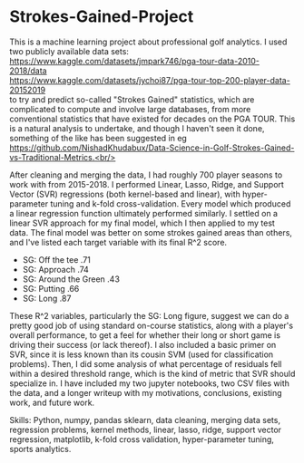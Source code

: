 # Strokes-Gained-Project
This is a machine learning project about professional golf analytics. I used two publicly available data sets: <br/>
  https://www.kaggle.com/datasets/jmpark746/pga-tour-data-2010-2018/data <br/>
  https://www.kaggle.com/datasets/jychoi87/pga-tour-top-200-player-data-20152019 <br/>
to try and predict so-called "Strokes Gained" statistics, which are complicated to compute and involve large databases, from more conventional statistics that have existed for decades on the PGA TOUR. This is a natural analysis to undertake, and though I haven't seen it done, something of the like has been suggested in eg  <br/>
https://github.com/NishadKhudabux/Data-Science-in-Golf-Strokes-Gained-vs-Traditional-Metrics.<br/>
  
After cleaning and merging the data, I had roughly 700 player seasons to work with from 2015-2018. I performed Linear, Lasso, Ridge, and Support Vector (SVR) regressions (both kernel-based and linear), with hyper-parameter tuning and k-fold cross-validation. Every model which produced a linear regression function ultimately performed similarly. I settled on a linear SVR approach for my final model, which I then applied to my test data. The final model was better on some strokes gained areas than others, and I've listed each target variable with its final R^2 score.
* SG: Off the tee .71
* SG: Approach .74
* SG: Around the Green .43
* SG: Putting .66
* SG: Long .87

These R^2 variables, particularly the SG: Long figure, suggest we can do a pretty good job of using standard on-course statistics, along with a player's overall performance, to get a feel for whether their long or short game is driving their success (or lack thereof). 
I also included a basic primer on SVR, since it is less known than its cousin SVM (used for classification problems). Then, I did some analysis of what percentage of residuals fell within a desired threshold range, which is the kind of metric that SVR should specialize in. 
I have included my two jupyter notebooks, two CSV files with the data, and a longer writeup with my motivations, conclusions, existing work, and future work.

Skills: Python, numpy, pandas sklearn, data cleaning, merging data sets, regression problems, kernel methods, linear, lasso, ridge, support vector regression, matplotlib, k-fold cross validation, hyper-parameter tuning, sports analytics. 
